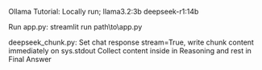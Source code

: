 Ollama Tutorial:
Locally run;
llama3.2:3b
deepseek-r1:14b

Run app.py:
streamlit run path\to\app.py

deepseek_chunk.py:
Set chat response stream=True, write chunk content immediately on sys.stdout
Collect content inside <think></think> in Reasoning and rest in Final Answer
